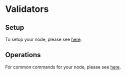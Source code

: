 # Validators

## Setup

To setup your node, please see [here](https://github.com/Sifchain/sifchain-validators/tree/master/docs/setup.md).

## Operations

For common commands for your node, please see [here](https://github.com/Sifchain/sifchain-validators/tree/master/docs/operations.md).
